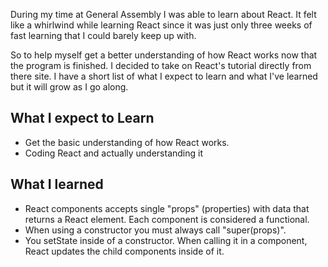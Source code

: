 During my time at General Assembly I was able to learn about React. It felt like a whirlwind
while learning React since it was just only three weeks of fast learning that I could barely
keep up with. 

So to help myself get a better understanding of how React works now that the program is finished. I decided to take on React's tutorial directly from there site. I have a short list of what I expect to learn and what I've learned but it will grow as I go along.

## What I expect to Learn
- Get the basic understanding of how React works.
- Coding React and actually understanding it

## What I learned
- React components accepts single "props" (properties) with data that returns a React element. Each component is considered a functional.
- When using a constructor you must always call "super(props)".
- You setState inside of a constructor. When calling it in a component, React updates the child components inside of it.  


